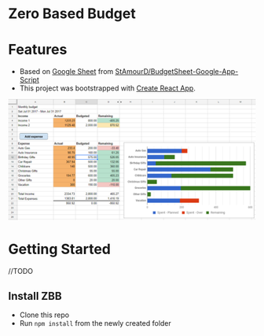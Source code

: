 # Zero Based Budget

# Features
 - Based on [Google Sheet](https://docs.google.com/spreadsheets/d/180U2w59CrWu-zsyfjhfRDwYmiKDfZNKwgTrhOnoEQBw/pub?output=ods) from [StAmourD/BudgetSheet-Google-App-Script](https://github.com/StAmourD/BudgetSheet-Google-App-Script)
 - This project was bootstrapped with [Create React App](https://github.com/facebookincubator/create-react-app).


 ![](readme/screenshot.png)

# Getting Started
//TODO

## Install ZBB
 - Clone this repo
 - Run `npm install` from the newly created folder
